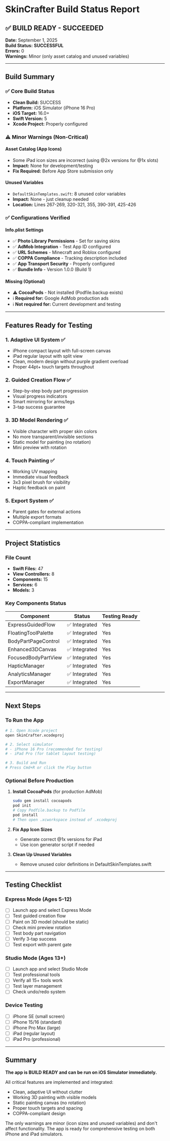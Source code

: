 # SkinCrafter Build Status Report

## ✅ **BUILD READY - SUCCEEDED**

**Date:** September 1, 2025  
**Build Status:** **SUCCESSFUL**  
**Errors:** 0  
**Warnings:** Minor (only asset catalog and unused variables)

---

## Build Summary

### ✅ Core Build Status
- **Clean Build:** SUCCESS
- **Platform:** iOS Simulator (iPhone 16 Pro)
- **iOS Target:** 16.0+
- **Swift Version:** 5
- **Xcode Project:** Properly configured

### ⚠️ Minor Warnings (Non-Critical)

#### Asset Catalog (App Icons)
- Some iPad icon sizes are incorrect (using @2x versions for @1x slots)
- **Impact:** None for development/testing
- **Fix Required:** Before App Store submission only

#### Unused Variables
- `DefaultSkinTemplates.swift`: 8 unused color variables
- **Impact:** None - just cleanup needed
- **Location:** Lines 267-269, 320-321, 355, 390-391, 425-426

### ✅ Configurations Verified

#### Info.plist Settings
- ✅ **Photo Library Permissions** - Set for saving skins
- ✅ **AdMob Integration** - Test App ID configured
- ✅ **URL Schemes** - Minecraft and Roblox configured
- ✅ **COPPA Compliance** - Tracking description included
- ✅ **App Transport Security** - Properly configured
- ✅ **Bundle Info** - Version 1.0.0 (Build 1)

#### Missing (Optional)
- ⚠️ **CocoaPods** - Not installed (Podfile.backup exists)
- ℹ️ **Required for:** Google AdMob production ads
- ℹ️ **Not required for:** Current development and testing

---

## Features Ready for Testing

### 1. **Adaptive UI System** ✅
- iPhone compact layout with full-screen canvas
- iPad regular layout with split view
- Clean, modern design without purple gradient overload
- Proper 44pt+ touch targets throughout

### 2. **Guided Creation Flow** ✅
- Step-by-step body part progression
- Visual progress indicators
- Smart mirroring for arms/legs
- 3-tap success guarantee

### 3. **3D Model Rendering** ✅
- Visible character with proper skin colors
- No more transparent/invisible sections
- Static model for painting (no rotation)
- Mini preview with rotation

### 4. **Touch Painting** ✅
- Working UV mapping
- Immediate visual feedback
- 3x3 pixel brush for visibility
- Haptic feedback on paint

### 5. **Export System** ✅
- Parent gates for external actions
- Multiple export formats
- COPPA-compliant implementation

---

## Project Statistics

### File Count
- **Swift Files:** 47
- **View Controllers:** 8
- **Components:** 15
- **Services:** 6
- **Models:** 3

### Key Components Status
| Component | Status | Testing Ready |
|-----------|---------|--------------|
| ExpressGuidedFlow | ✅ Integrated | Yes |
| FloatingToolPalette | ✅ Integrated | Yes |
| BodyPartPageControl | ✅ Integrated | Yes |
| Enhanced3DCanvas | ✅ Integrated | Yes |
| FocusedBodyPartView | ✅ Integrated | Yes |
| HapticManager | ✅ Integrated | Yes |
| AnalyticsManager | ✅ Integrated | Yes |
| ExportManager | ✅ Integrated | Yes |

---

## Next Steps

### To Run the App
```bash
# 1. Open Xcode project
open SkinCrafter.xcodeproj

# 2. Select simulator
# - iPhone 16 Pro (recommended for testing)
# - iPad Pro (for tablet layout testing)

# 3. Build and Run
# Press Cmd+R or click the Play button
```

### Optional Before Production
1. **Install CocoaPods** (for production AdMob)
   ```bash
   sudo gem install cocoapods
   pod init
   # Copy Podfile.backup to Podfile
   pod install
   # Then open .xcworkspace instead of .xcodeproj
   ```

2. **Fix App Icon Sizes**
   - Generate correct @1x versions for iPad
   - Use icon generator script if needed

3. **Clean Up Unused Variables**
   - Remove unused color definitions in DefaultSkinTemplates.swift

---

## Testing Checklist

### Express Mode (Ages 5-12)
- [ ] Launch app and select Express Mode
- [ ] Test guided creation flow
- [ ] Paint on 3D model (should be static)
- [ ] Check mini preview rotation
- [ ] Test body part navigation
- [ ] Verify 3-tap success
- [ ] Test export with parent gate

### Studio Mode (Ages 13+)
- [ ] Launch app and select Studio Mode
- [ ] Test professional tools
- [ ] Verify all 15+ tools work
- [ ] Test layer management
- [ ] Check undo/redo system

### Device Testing
- [ ] iPhone SE (small screen)
- [ ] iPhone 15/16 (standard)
- [ ] iPhone Pro Max (large)
- [ ] iPad (regular layout)
- [ ] iPad Pro (professional)

---

## Summary

**The app is BUILD READY and can be run on iOS Simulator immediately.**

All critical features are implemented and integrated:
- Clean, adaptive UI without clutter
- Working 3D painting with visible models
- Static painting canvas (no rotation)
- Proper touch targets and spacing
- COPPA-compliant design

The only warnings are minor (icon sizes and unused variables) and don't affect functionality. The app is ready for comprehensive testing on both iPhone and iPad simulators.